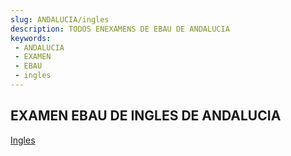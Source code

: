 ```yaml
---
slug: ANDALUCIA/ingles
description: TODOS ENEXAMENS DE EBAU DE ANDALUCIA
keywords:
 - ANDALUCIA
 - EXAMEN
 - EBAU
 - ingles
---
```

## EXAMEN EBAU DE INGLES DE ANDALUCIA
[Ingles](https://drive.google.com/drive/folders/1rWvkyKcIYASSxCoX6olpNRIDXRMUEwzr?usp=sharing)